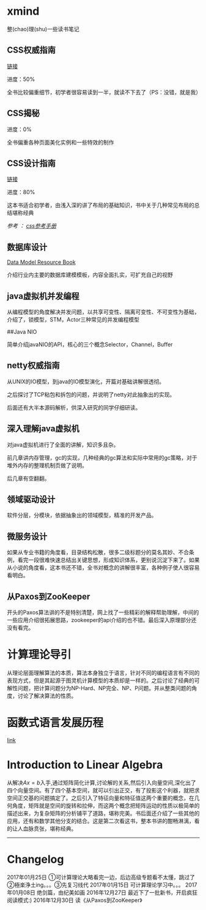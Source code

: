 # xmind

整(chao)理(shu)一些读书笔记

## CSS权威指南

[链接](CSS.The.Definitive.Guide.xmind)

进度：50%

全书比较偏重细节，初学者很容易读到一半，就读不下去了（PS：没错，就是我）

## CSS揭秘

进度：0%

全书偏重各种页面美化实例和一些特效的制作

## CSS设计指南

[链接](CSS设计指南.xmind)

进度：80%

这本书适合初学者，由浅入深的讲了布局的基础知识，书中关于几种常见布局的总结堪称经典

*参考 ： [css参考手册](http://css.doyoe.com/)*

## 数据库设计

[Data Model Resource Book](DataModelDesigin.xmind)

介绍行业内主要的数据库建模模板，内容全面扎实，可扩充自己的视野

## java虚拟机并发编程

从编程模型的角度解决并发问题，以共享可变性、隔离可变性、不可变性为基础，介绍了，锁模型，STM，Actor三种常见的并发编程模型

##Java NIO

简单介绍javaNIO的API，核心的三个概念Selector，Channel，Buffer

## netty权威指南

从UNIX的IO模型，到java的IO模型演化，开篇对基础讲解很透彻。

之后探讨了TCP粘包和拆包的问题，并说明了netty对此抽象出的实现。

后面还有大半本源码解析，供深入研究的同学仔细研读。

## 深入理解java虚拟机

对java虚拟机进行了全面的讲解，知识多且杂。

前几章讲内存管理，gc的实现，几种经典的gc算法和实际中常用的gc策略，对于堆外内存的整理机制页做了说明。

后几章有空翻翻。

## 领域驱动设计

软件分层，分模块，依据抽象出的领域模型，精准的开发产品。

## 微服务设计

如果从专业书籍的角度看，目录结构松散，很多二级标题分的莫名其妙、不合条例，看完一段很难快速总结出关键思想，形成知识体系，更别说沉淀下来了。如果从小说的角度看，这本书还不错，全书对概念的讲解很丰富，各种例子使人很容易看明白。

## 从Paxos到ZooKeeper

开头的Paxos算法讲的不是特别清楚，网上找了一些精彩的解释帮助理解，中间的一些应用介绍很拓展思路，zookeeper的api介绍的也不错。最后深入原理部分还没有看完。

# 计算理论导引

从理论层面理解算法的本质，算法本身独立于语言，针对不同的编程语言有不同的表现方式，但是其起源于图灵机计算模型的本质却是一样的。之后讨论了经典的可解性问题，把计算问题分为NP-Hard、NP完全、NP、P问题。并从整类问题的角度，讨论了解决算法的性质。

# 函数式语言发展历程

[link](http://www-fp.cs.st-andrews.ac.uk/tifp/TFP2012/TFP_2012/Turner.pdf)

# Introduction to Linear Algebra

从解决$Ax=b$入手,通过矩阵简化计算,讨论解的关系,然后引入向量空间,深化出了四个向量空间。有了四个基本空间，就可以引出正交，有了投影这个利器，就把求空间正交基的问题搞定了。之后引入了特征向量和特征值这两个重要的概念，在几何角度，矩阵就是空间的旋转和拉伸，而这两个概念把矩阵运动的性质以极简单的描述出来，为复杂矩阵的分析铺平了道路，堪称完美。书后面还介绍了一些其他的应用，还有和数学其他分支的结合。这是第二次看这书，整本书讲的酣畅淋漓，看的让人血脉贲张，堪称经典。

---

# Changelog

2017年01月25日 ①可计算理论大略看完一边，后边高级专题看不太懂，跳过了②極楽浄土ing。。。③先复习线代
2017年01月15日 可计算理论学习中。。。
2017年01月08日 绝剑篇，由纪美如画
2016年12月27日 最近下了一批新书，开启疯狂阅读模式:)
2016年12月30日 读《从Paxos到ZooKeeper》
